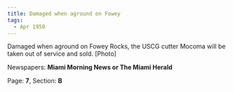 ```yaml
---  
title: Damaged when aground on Fowey  
tags:  
  - Apr 1950  
---  
```

  
Damaged when aground on Fowey Rocks, the USCG cutter Mocoma will be taken out of service and sold. [Photo]  
  
Newspapers: **Miami Morning News or The Miami Herald**  
  
Page: **7**, Section: **B** 
